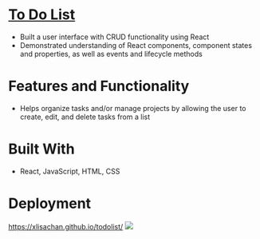 # <a href="https://xlisachan.github.io/todolist/">To Do List</a>
* Built a user interface with CRUD functionality using React
* Demonstrated understanding of React components, component states and properties, as well as events and lifecycle methods

# Features and Functionality
* Helps organize tasks and/or manage projects by allowing the user to create, edit, and delete tasks from a list

# Built With
* React, JavaScript, HTML, CSS

# Deployment
<a href="https://xlisachan.github.io/todolist/">https://xlisachan.github.io/todolist/</a>
<img src="https://raw.githubusercontent.com/xlisachan/todolist/master/public/SimpleToDoScreenshot.png"/>
